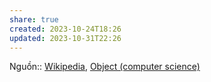 ```yaml
---
share: true
created: 2023-10-24T18:26
updated: 2023-10-31T22:26
---
```

Nguồn:: [Wikipedia](../../../%E2%9C%8D%EF%B8%8FL%E1%BA%ADp%20tr%C3%ACnh/%CE%9E%20Ngu%E1%BB%93n%20v%C3%A0%20t%C3%A0i%20nguy%C3%AAn%20h%E1%BB%97%20tr%E1%BB%A3/%CE%9E%20Ngu%E1%BB%93n/Wikipedia.md), [Object (computer science)](https://en.wikipedia.org/wiki/Object_(computer_science))
